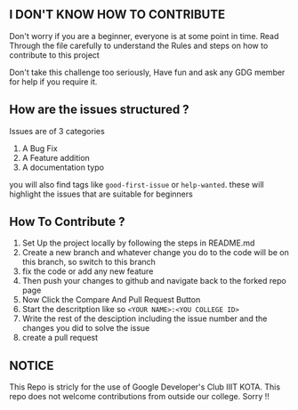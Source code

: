 ## I DON'T KNOW HOW TO CONTRIBUTE

Don't worry if you are a beginner, everyone is at some point in time. Read Through the file carefully to understand the Rules and steps on how to contribute to this project

Don't take this challenge too seriously, Have fun and ask any GDG member for help if you require it. 


## How are the issues structured ? 

Issues are of 3 categories 

1) A Bug Fix 
2) A Feature addition
3) A documentation typo

you will also find tags like `good-first-issue` or `help-wanted`. these will highlight the issues that are suitable for beginners 


## How To Contribute ?

1) Set Up the project locally by following the steps in README.md
2) Create a new branch and whatever change you do to the code will be on this branch, so switch to this branch 
3) fix the code or add any new feature
4) Then push your changes to github and navigate back to the forked repo page 
5) Now Click the Compare And Pull Request Button
6) Start the descritption like so `<YOUR NAME>:<YOU COLLEGE ID>`
7) Write the rest of the desciption including the issue number and the changes you did to solve the issue
7) create a pull request 


## NOTICE 

This Repo is stricly for the use of Google Developer's Club IIIT KOTA. This repo does not welcome contributions from outside our college. Sorry !!

